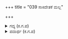 +++
title = "039 ಸಾಕಿದೇತಕೆ ಮಲ್ಲ"

+++

<details><summary>ಗದ್ಯ (ಕ.ಗ.ಪ) </summary>

39. "ಇನ್ನು ಇವೆಲ್ಲ ಏತಕ್ಕೆ ? ಮಲ್ಲಯುದ್ಧವನ್ನು ಮಾಡೋಣ. ಮುಷ್ಟಿ ಪ್ರಹಾರದ ಶಕ್ತಿಯುಳ್ಳವರಿಗೆ ಆಯುಧಗಳು ಇನ್ನು ಏಕೆ ? ಈ ಕುಮಾರರ ಗುಂಪಿನಲ್ಲಿ ನೀನೇ ಪ್ರೌಢಿಮೆ ಇರುವವನು. ಮಲ್ಲಯುದ್ಧವನ್ನು ಮಾಡುವ ಪರಿಣತಿ ನನಗೂ ಇದೆ" ಎಂದನು ಭೀಮ.
</details>

<details><summary>ಪದಾರ್ಥ (ಕ.ಗ.ಪ) </summary>

ಜೋಕೆ-ಪ್ರೌಢಿಮೆ, ನಿಯುದ್ಧ-ಮಲ್ಲಯುದ್ಧ
</details>
